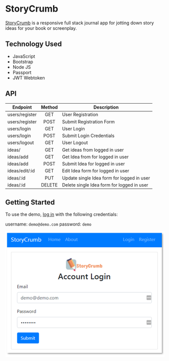 # StoryCrumb

[StoryCrumb](https://polar-inlet-60727.herokuapp.com/) is a responsive full stack journal app for jotting down story ideas for your book or screenplay.

## Technology Used

- JavaScript
- Bootstrap
- Node JS
- Passport
- JWT Webtoken

## API

| Endpoint       | Method | Description                                |
| -------------- | :----: | ------------------------------------------ |
| users/register |  GET   | User Registration                          |
| users/register |  POST  | Submit Registration Form                   |
| users/login    |  GET   | User Login                                 |
| users/login    |  POST  | Submit Login Credentials                   |
| users/logout   |  GET   | User Logout                                |
| ideas/         |  GET   | Get ideas from logged in user              |
| ideas/add      |  GET   | Get Idea from for logged in user           |
| ideas/add      |  POST  | Submit Idea for logged in user             |
| ideas/edit/:id |  GET   | Edit Idea form for logged in user          |
| ideas/:id      |  PUT   | Update single Idea form for logged in user |
| ideas/:id      | DELETE | Delete single Idea form for logged in user |

## Getting Started

To use the demo, [log in](https://polar-inlet-60727.herokuapp.com/users/login) with the following credentials:

username: `demo@demo.com`
password: `demo`

![alt text](img/story-crumb-login.PNG 'log in screen')
